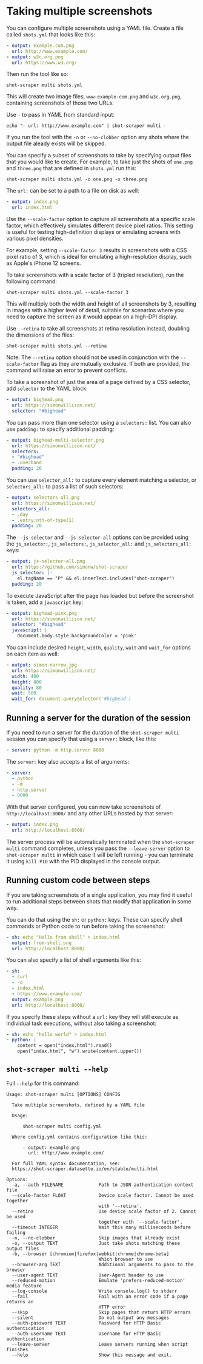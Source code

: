 # Taking multiple screenshots

You can configure multiple screenshots using a YAML file. Create a file called `shots.yml` that looks like this:

```yaml
- output: example.com.png
  url: http://www.example.com/
- output: w3c.org.png
  url: https://www.w3.org/
```
Then run the tool like so:

    shot-scraper multi shots.yml

This will create two image files, `www-example-com.png` and `w3c.org.png`, containing screenshots of those two URLs.

Use `-` to pass in YAML from standard input:

    echo "- url: http://www.example.com" | shot-scraper multi -

If you run the tool with the `-n` or `--no-clobber` option any shots where the output file aleady exists will be skipped.

You can specify a subset of screenshots to take by specifying output files that you would like to create. For example, to take just the shots of `one.png` and `three.png` that are defined in `shots.yml` run this:

    shot-scraper multi shots.yml -o one.png -o three.png

The `url:` can be set to a path to a file on disk as well:

```yaml
- output: index.png
  url: index.html
```

Use the `--scale-factor` option to capture all screenshots at a specific scale factor, which effectively simulates different device pixel ratios. This setting is useful for testing high-definition displays or emulating screens with various pixel densities.

For example, setting `--scale-factor 3` results in screenshots with a CSS pixel ratio of 3, which is ideal for emulating a high-resolution display, such as Apple's iPhone 12 screens.

To take screenshots with a scale factor of 3 (tripled resolution), run the following command:

    shot-scraper multi shots.yml --scale-factor 3

This will multiply both the width and height of all screenshots by 3, resulting in images with a higher level of detail, suitable for scenarios where you need to capture the screen as it would appear on a high-DPI display.

Use `--retina` to take all screenshots at retina resolution instead, doubling the dimensions of the files:

    shot-scraper multi shots.yml --retina

Note: The `--retina` option should not be used in conjunction with the `--scale-factor` flag as they are mutually exclusive. If both are provided, the command will raise an error to prevent conflicts.

To take a screenshot of just the area of a page defined by a CSS selector, add `selector` to the YAML block:

```yaml
- output: bighead.png
  url: https://simonwillison.net/
  selector: "#bighead"
```

You can pass more than one selector using a `selectors:` list. You can also use `padding:` to specify additional padding:

```yaml
- output: bighead-multi-selector.png
  url: https://simonwillison.net/
  selectors:
  - "#bighead"
  - .overband
  padding: 20
```

You can use `selector_all:` to capture every element matching a selector, or `selectors_all:` to pass a list of such selectors:

```yaml
- output: selectors-all.png
  url: https://simonwillison.net/
  selectors_all:
  - .day
  - .entry:nth-of-type(1)
  padding: 20
```

The `--js-selector` and `--js-selector-all` options can be provided using the `js_selector:`, `js_selectors:`, `js_selector_all:` and `js_selectors_all:` keys:

```yaml
- output: js-selector-all.png
  url: https://github.com/simonw/shot-scraper
  js_selector: |-
    el.tagName == "P" && el.innerText.includes("shot-scraper")
  padding: 20
```

To execute JavaScript after the page has loaded but before the screenshot is taken, add a `javascript` key:

```yaml
- output: bighead-pink.png
  url: https://simonwillison.net/
  selector: "#bighead"
  javascript: |
    document.body.style.backgroundColor = 'pink'
```

You can include desired `height`, `width`, `quality`, `wait` and `wait_for` options on each item as well:

```yaml
- output: simon-narrow.jpg
  url: https://simonwillison.net/
  width: 400
  height: 800
  quality: 80
  wait: 500
  wait_for: document.querySelector('#bighead')
```

## Running a server for the duration of the session

If you need to run a server for the duration of the `shot-scraper multi` session you can specify that using a `server:` block, like this:
```yaml
- server: python -m http.server 8000
```
The `server:` key also accepts a list of arguments:
```yaml
- server:
  - python
  - -m
  - http.server
  - 8000
```
With that server configured, you can now take screenshots of `http://localhost:8000/` and any other URLs hosted by that server:
```yaml
- output: index.png
  url: http://localhost:8000/
```
The server process will be automatically terminated when the `shot-scraper multi` command completes, unless you pass the `--leave-server` option to `shot-scraper multi` in which case it will be left running - you can terminate it using `kill PID` with the PID displayed in the console output.

## Running custom code between steps

If you are taking screenshots of a single application, you may find it useful to run additional steps between shots that modify that application in some way.

You can do that using the `sh:` or `python:` keys. These can specify shell commands or Python code to run before taking the screenshot:

```yaml
- sh: echo "Hello from shell" > index.html
  output: from-shell.png
  url: http://localhost:8000/
```
You can also specify a list of shell arguments like this:
```yaml
- sh:
  - curl
  - -o
  - index.html
  - https://www.example.com/
  output: example.png
  url: http://localhost:8000/
```
If you specify these steps without a `url:` key they will still execute as individual task executions, without also taking a screenshot:
```yaml
- sh: echo "hello world" > index.html
- python: |
    content = open("index.html").read()
    open("index.html", "w").write(content.upper())
```

## `shot-scraper multi --help`

Full `--help` for this command:

<!-- [[[cog
import cog
from shot_scraper import cli
from click.testing import CliRunner
runner = CliRunner()
result = runner.invoke(cli.cli, ["multi", "--help"])
help = result.output.replace("Usage: cli", "Usage: shot-scraper")
cog.out(
    "```\n{}\n```\n".format(help.strip())
)
]]] -->
```
Usage: shot-scraper multi [OPTIONS] CONFIG

  Take multiple screenshots, defined by a YAML file

  Usage:

      shot-scraper multi config.yml

  Where config.yml contains configuration like this:

      - output: example.png
        url: http://www.example.com/

  For full YAML syntax documentation, see:
  https://shot-scraper.datasette.io/en/stable/multi.html

Options:
  -a, --auth FILENAME             Path to JSON authentication context file
  --scale-factor FLOAT            Device scale factor. Cannot be used together
                                  with '--retina'.
  --retina                        Use device scale factor of 2. Cannot be used
                                  together with '--scale-factor'.
  --timeout INTEGER               Wait this many milliseconds before failing
  -n, --no-clobber                Skip images that already exist
  -o, --output TEXT               Just take shots matching these output files
  -b, --browser [chromium|firefox|webkit|chrome|chrome-beta]
                                  Which browser to use
  --browser-arg TEXT              Additional arguments to pass to the browser
  --user-agent TEXT               User-Agent header to use
  --reduced-motion                Emulate 'prefers-reduced-motion' media feature
  --log-console                   Write console.log() to stderr
  --fail                          Fail with an error code if a page returns an
                                  HTTP error
  --skip                          Skip pages that return HTTP errors
  --silent                        Do not output any messages
  --auth-password TEXT            Password for HTTP Basic authentication
  --auth-username TEXT            Username for HTTP Basic authentication
  --leave-server                  Leave servers running when script finishes
  --help                          Show this message and exit.
```
<!-- [[[end]]] -->
